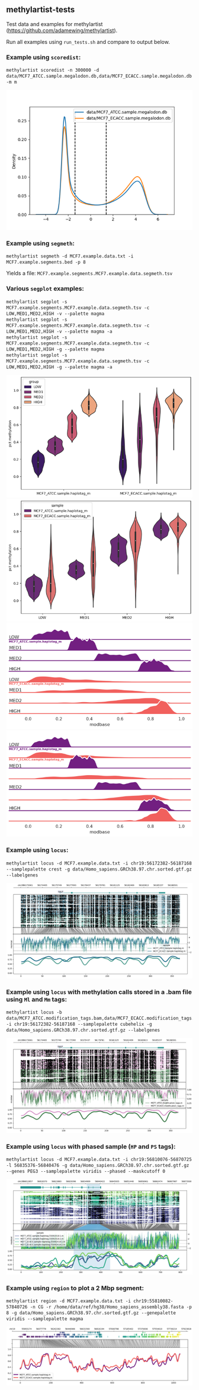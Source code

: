 ## methylartist-tests
Test data and examples for methylartist (https://github.com/adamewing/methylartist).

Run all examples using `run_tests.sh` and compare to output below.

### Example using `scoredist`:
```
methylartist scoredist -n 300000 -d data/MCF7_ATCC.sample.megalodon.db,data/MCF7_ECACC.sample.megalodon.db -m m
```
![scoredist](https://github.com/adamewing/methylartist-tests/blob/main/png/MCF7_ATCC.sample.megalodon.db_MCF7_ECACC.sample.megalodon.db.scoredist.png?raw=true)

### Example using `segmeth`:
```
methylartist segmeth -d MCF7.example.data.txt -i MCF7.example.segments.bed -p 8
```
Yields a file: `MCF7.example.segments.MCF7.example.data.segmeth.tsv`

### Various `segplot` examples:
```
methylartist segplot -s MCF7.example.segments.MCF7.example.data.segmeth.tsv -c LOW,MED1,MED2,HIGH -v --palette magma 
methylartist segplot -s MCF7.example.segments.MCF7.example.data.segmeth.tsv -c LOW,MED1,MED2,HIGH -v --palette magma -a
methylartist segplot -s MCF7.example.segments.MCF7.example.data.segmeth.tsv -c LOW,MED1,MED2,HIGH -g --palette magma
methylartist segplot -s MCF7.example.segments.MCF7.example.data.segmeth.tsv -c LOW,MED1,MED2,HIGH -g --palette magma -a
```
![segplot1](https://github.com/adamewing/methylartist-tests/blob/main/png/MCF7.example.segments.MCF7.example.data.segmeth.mc10.mr1.violin.segplot.png?raw=true)
![segplot2](https://github.com/adamewing/methylartist-tests/blob/main/png/MCF7.example.segments.MCF7.example.data.segmeth.mc10.mr1.violin.group_by_annotation.segplot.png?raw=true)
![segplot3](https://github.com/adamewing/methylartist-tests/blob/main/png/MCF7.example.segments.MCF7.example.data.segmeth.mc10.mr1.ridge.segplot.png?raw=true)
![segplot4](https://github.com/adamewing/methylartist-tests/blob/main/png/MCF7.example.segments.MCF7.example.data.segmeth.mc10.mr1.ridge.group_by_annotation.segplot.png?raw=true)

### Example using `locus`:
```
methylartist locus -d MCF7.example.data.txt -i chr19:56172382-56187168 --samplepalette crest -g data/Homo_sapiens.GRCh38.97.chr.sorted.gtf.gz --labelgenes
```
![locus](https://github.com/adamewing/methylartist-tests/blob/main/png/MCF7.example.data.chr19_56172382_56187168.m.ms1.smw24.locus.meth.png?raw=true)

### Example using `locus` with methylation calls stored in a .bam file using `Ml` and `Mm` tags:
```
methylartist locus -b data/MCF7_ATCC.modification_tags.bam,data/MCF7_ECACC.modification_tags.bam -i chr19:56172382-56187168 --samplepalette cubehelix -g data/Homo_sapiens.GRCh38.97.chr.sorted.gtf.gz --labelgenes
```
![locus_bam](https://github.com/adamewing/methylartist-tests/blob/main/png/MCF7_ATCC.modification_tags.chr19_56172382_56187168.m.cohort.ms1.smw24.locus.meth.png?raw=true)

### Example using `locus` with phased sample (`HP` and `PS` tags):
```
methylartist locus -d MCF7.example.data.txt -i chr19:56810076-56870725 -l 56835376-56840476 -g data/Homo_sapiens.GRCh38.97.chr.sorted.gtf.gz --genes PEG3 --samplepalette viridis --phased --maskcutoff 0
```
![locus_phased](https://github.com/adamewing/methylartist-tests/blob/main/png/PEG3.MCF7.example.data.chr19_56810076_56870725.m.phased.ms1.smw32.locus.meth.png?raw=true)

### Example using `region` to plot a 2 Mbp segment:
```
methylartist region -d MCF7.example.data.txt -i chr19:55810082-57840726 -n CG -r /home/data/ref/hg38/Homo_sapiens_assembly38.fasta -p 8 -g data/Homo_sapiens.GRCh38.97.chr.sorted.gtf.gz --genepalette viridis --samplepalette magma
```
![region](https://github.com/adamewing/methylartist-tests/blob/main/png/MCF7.example.data.chr19_55810082-57840726.m.s26.w2013.m3.region.meth.png?raw=true)
